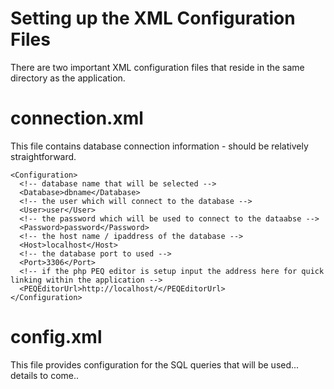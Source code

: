 # Setting up the XML Configuration Files #

There are two important XML configuration files that reside in the same directory as the application.

# connection.xml #

This file contains database connection information - should be relatively straightforward.

```
<Configuration>
  <!-- database name that will be selected -->
  <Database>dbname</Database>
  <!-- the user which will connect to the database -->
  <User>user</User>
  <!-- the password which will be used to connect to the dataabse -->
  <Password>password</Password>
  <!-- the host name / ipaddress of the database -->
  <Host>localhost</Host>
  <!-- the database port to used -->
  <Port>3306</Port>
  <!-- if the php PEQ editor is setup input the address here for quick linking within the application -->
  <PEQEditorUrl>http://localhost/</PEQEditorUrl>
</Configuration>
```

# config.xml #

This file provides configuration for the SQL queries that will be used... details to come..